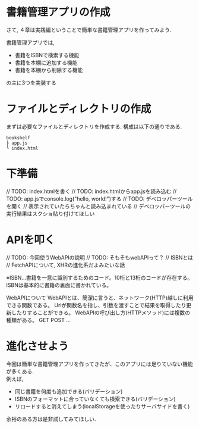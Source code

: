 # 書籍管理アプリの作成
さて, ４章は実践編ということで簡単な書籍管理アプリを作ってみよう.

書籍管理アプリでは,
- 書籍をISBNで検索する機能
- 書籍を本棚に追加する機能
- 書籍を本棚から削除する機能

の主に3つを実装する

# ファイルとディレクトリの作成
まずは必要なファイルとディレクトリを作成する.
構成は以下の通りである.

```
bookshelf
├ app.js
└ index.html
```

# 下準備
// TODO: index.htmlを書く
// TODO: index.htmlからapp.jsを読み込む
// TODO: app.jsでconsole.log("hello, world!")する
// TODO: デベロッパーツールを開く
// 表示されていたらちゃんと読み込まれている
// デベロッパーツールの実行結果はスクショ貼り付けてほしい

# APIを叩く

// TODO: 今回使うWebAPIの説明
// TODO: そもそもwebAPIって？
// ISBNとは
// FetchAPIについて, XHRの進化系だよみたいな話

※ISBN…書籍を一意に識別するためのコード。10桁と13桁のコードが存在する。ISBNは基本的に書籍の裏面に書かれている。

WebAPIについて
WebAPIとは、簡潔に言うと、ネットワーク(HTTP)越しに利用できる関数である。
Urlが関数名を指し、引数を渡すことで結果を取得したり更新したりすることができる。
WebAPIの呼び出し方(HTTPメソッド)には複数の種類がある。
GET POST ...


# 進化させよう

今回は簡単な書籍管理アプリを作ってきたが、このアプリには足りていない機能が多くある.  
例えば,
- 同じ書籍を何度も追加できる(バリデーション)
- ISBNのフォーマットに合っていなくても検索できる(バリデーション)
- リロードすると消えてしまう(localStorageを使ったりサーバサイドを書く)

余裕のある方は是非試してみてほしい.
